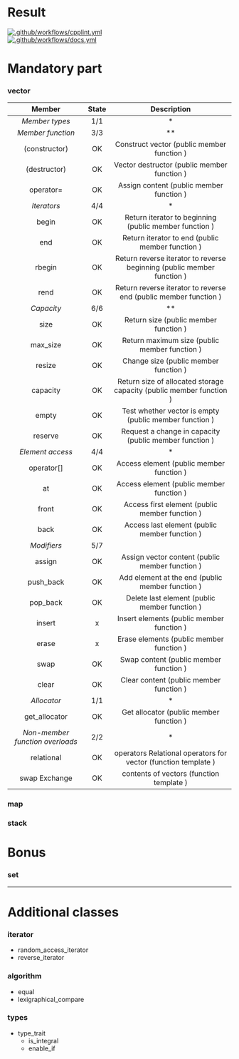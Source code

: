 # Result

[![.github/workflows/cpplint.yml](https://github.com/c3b5aw/ft_containers/actions/workflows/cpplint.yml/badge.svg?branch=main)](https://github.com/c3b5aw/ft_containers/actions/workflows/cpplint.yml) <br />
[![.github/workflows/docs.yml](https://github.com/c3b5aw/ft_containers/actions/workflows/docs.yml/badge.svg?branch=main)](https://github.com/c3b5aw/ft_containers/actions/workflows/docs.yml)

# Mandatory part

### vector

| **Member** | **State** | **Description** |
|:--------------------:|:-----:|:-----:|
| *Member types* | 1/1 | * |
| *Member function* | 3/3 | **  |
| (constructor) | OK | Construct vector (public member function ) 	|
| (destructor) 	| OK | Vector destructor (public member function ) 	|
| operator= 	| OK | Assign content (public member function ) 		|
| *Iterators* | 4/4 | * |
| begin 	| OK | Return iterator to beginning (public member function ) 						|
| end 		| OK | Return iterator to end (public member function ) 								|
| rbegin 	| OK | Return reverse iterator to reverse beginning (public member function ) 		|
| rend 		| OK | Return reverse iterator to reverse end (public member function ) 				|
| *Capacity* | 6/6 | ** |
| size 			| OK |  Return size (public member function )									|
| max_size 		| OK |  Return maximum size (public member function )						|
| resize 		| OK |  Change size (public member function )								|
| capacity 		| OK |  Return size of allocated storage capacity (public member function )	|
| empty 		| OK |  Test whether vector is empty (public member function )				|
| reserve 		| OK |  Request a change in capacity (public member function )				|
| *Element access* | 4/4 | * |
| operator[] 	| OK | Access element (public member function ) 			|
| at 			| OK | Access element (public member function ) 			|
| front 		| OK | Access first element (public member function )	|
| back 			| OK | Access last element (public member function )		|
| *Modifiers* | 5/7 | |
| assign 	| OK | Assign vector content (public member function )	|
| push_back | OK | Add element at the end (public member function )	|
| pop_back 	| OK | Delete last element (public member function )		|
| insert 	| x | Insert elements (public member function )			|
| erase 	| x | Erase elements (public member function )			|
| swap 		| OK | Swap content (public member function )			|
| clear 	| OK | Clear content (public member function )			|
| *Allocator* | 1/1 | * |
| get_allocator | OK | Get allocator (public member function ) |
| *Non-member function overloads* | 2/2 | * |
| relational  	| OK | operators Relational operators for vector (function template )|
| swap Exchange | OK | contents of vectors (function template )						|

### map

### stack

# Bonus

### set

---

# Additional classes

### iterator

- random_access_iterator
- reverse_iterator

### algorithm

- equal
- lexigraphical_compare

### types

- type_trait
	- is_integral
	- enable_if